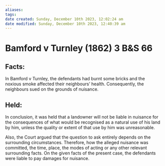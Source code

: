 ```yaml
---
aliases: 
tags: 
date created: Sunday, December 10th 2023, 12:02:24 am
date modified: Sunday, December 10th 2023, 12:40:39 am
---
```


# Bamford v Turnley (1862) 3 B&S 66

## **Facts:**

In Bamford v Turnley, the defendants had burnt some bricks and the noxious smoke affected their neighbours’ health. Consequently, the neighbours sued on the grounds of nuisance.

## **Held:**

In conclusion, it was held that a landowner will not be liable in nuisance for the consequences of what would be recognised as a natural use of his land by him, unless the quality or extent of that use by him was unreasonable.

Also, the Court argued that the question to ask entirely depends on the surrounding circumstances. Therefore, how the alleged nuisance was committed, the time, place, the modes of acting or any other relevant surrounding facts. On the given facts of the present case, the defendants were liable to pay damages for nuisance.
